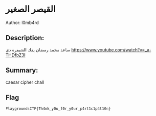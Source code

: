 # القيصر الصغير
Author: l0mb4rd
 
## Description:
ساعد محمد رمضان يفك الشيفرة دي
https://www.youtube.com/watch?v=_a-THDfbZ3I

## Summary:
caesar cipher chall

## Flag
```PlaygroundsCTF{Th4nk_y0u_f0r_y0ur_p4rt1c1p4t10n}```
